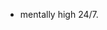 - mentally high 24/7.

<!---
ARS0NISTCL0WN/ARS0NISTCL0WN is a ✨ special ✨ repository because its `README.md` (this file) appears on your GitHub profile.
You can click the Preview link to take a look at your changes.
--->
